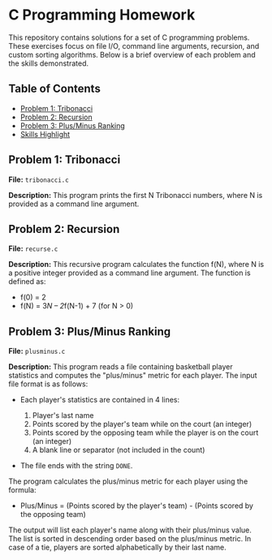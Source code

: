 # C Programming Homework

This repository contains solutions for a set of C programming problems. These exercises focus on file I/O, command line arguments, recursion, and custom sorting algorithms. Below is a brief overview of each problem and the skills demonstrated.

## Table of Contents

- [Problem 1: Tribonacci](#problem-1-tribonacci)
- [Problem 2: Recursion](#problem-2-recursion)
- [Problem 3: Plus/Minus Ranking](#problem-3-plusminus-ranking)
- [Skills Highlight](#skills-highlight)

## Problem 1: Tribonacci

**File:** `tribonacci.c`

**Description:**
This program prints the first N Tribonacci numbers, where N is provided as a command line argument.

## Problem 2: Recursion

**File:** `recurse.c`

**Description:**
This recursive program calculates the function f(N), where N is a positive integer provided as a command line argument. The function is defined as:
- f(0) = 2
- f(N) = 3*N – 2*f(N-1) + 7 (for N > 0)

## Problem 3: Plus/Minus Ranking

**File:** `plusminus.c`

**Description:**
This program reads a file containing basketball player statistics and computes the "plus/minus" metric for each player. The input file format is as follows:
- Each player's statistics are contained in 4 lines:
  1. Player's last name
  2. Points scored by the player's team while on the court (an integer)
  3. Points scored by the opposing team while the player is on the court (an integer)
  4. A blank line or separator (not included in the count)

- The file ends with the string `DONE`.

The program calculates the plus/minus metric for each player using the formula:
- Plus/Minus = (Points scored by the player's team) - (Points scored by the opposing team)

The output will list each player's name along with their plus/minus value. The list is sorted in descending order based on the plus/minus metric. In case of a tie, players are sorted alphabetically by their last name.
